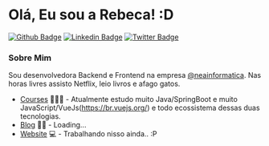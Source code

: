 # Olá, Eu sou a Rebeca! :D

[![Github Badge](https://img.shields.io/badge/-Github-000?style=flat-square&logo=Github&logoColor=white&link=https://https://github.com/becatriz)](https://github.com/becatriz)
[![Linkedin Badge](https://img.shields.io/badge/-LinkedIn-blue?style=flat-square&logo=Linkedin&logoColor=white&link=https://www.linkedin.com/in/rebeca-beatriz-lopes-cruz-b78ab813b/)](https://www.linkedin.com/in/rebeca-beatriz-lopes-cruz-b78ab813b//)
[![Twitter Badge](https://img.shields.io/badge/-Twitter-1ca0f1?style=flat-square&labelColor=1ca0f1&logo=twitter&logoColor=white&link=https://twitter.com/becatriz8)](https://twitter.com/becatriz8)


### Sobre Mim
Sou desenvolvedora Backend e Frontend na empresa [@neainformatica](http://www.neainformatica.com.br/). Nas horas livres assisto Netflix, leio livros e afago gatos.

- [Courses](https://www.jdevtreinamento.com.br/) 👨🏼‍🏫 - Atualmente estudo muito Java/SpringBoot e muito JavaScript/VueJs(https://br.vuejs.org/) e todo ecossistema dessas duas tecnologias.
- [Blog]() ✍🏼 - Loading...
- [Website]() 💻 - Trabalhando nisso ainda.. :P


